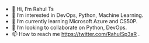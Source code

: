 - 👋 Hi, I’m Rahul Ts
- 👀 I’m interested in DevOps, Python, Machine Learning.
- 🌱 I’m currently learning Microsoft Azure and CS50P.
- 💞️ I’m looking to collaborate on Python, DevOps.
- 📫 How to reach me https://twitter.com/RahulSp3aR .

<!---
Sp3aR007/Sp3aR007 is a ✨ special ✨ repository because its `README.md` (this file) appears on your GitHub profile.
You can click the Preview link to take a look at your changes.
--->
